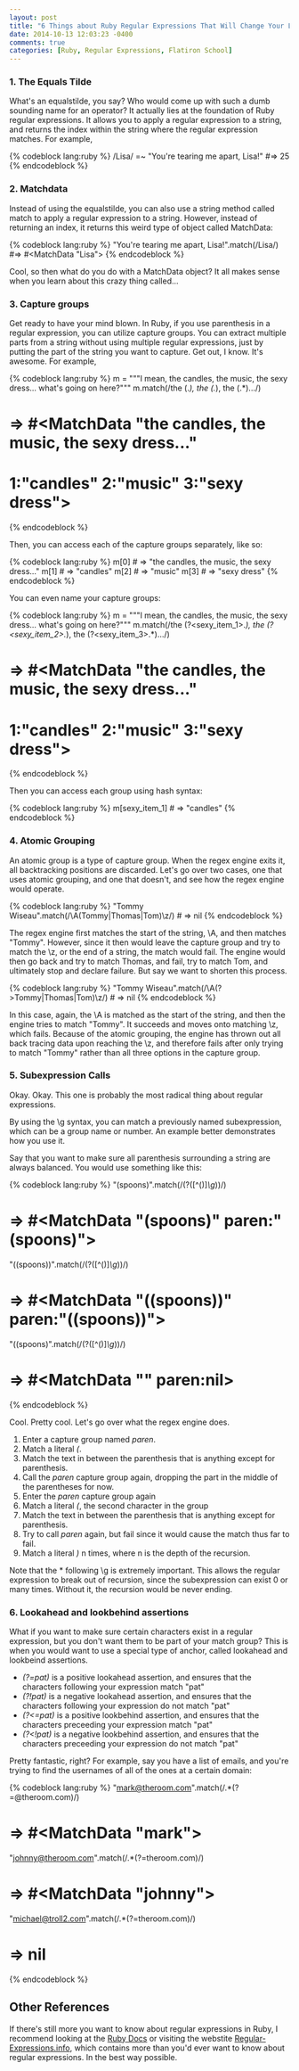 ```yaml
---
layout: post
title: "6 Things about Ruby Regular Expressions That Will Change Your Life Forever"
date: 2014-10-13 12:03:23 -0400
comments: true
categories: [Ruby, Regular Expressions, Flatiron School]
---
```


### 1. The Equals Tilde
What's an equalstilde, you say? Who would come up with such a dumb sounding name for an operator? It actually lies at the foundation of Ruby regular expressions. It allows you to apply a regular expression to a string, and returns the index within the string where the regular expression matches. For example, 

{% codeblock lang:ruby %}
/Lisa/ =~ "You're tearing me apart, Lisa!" #=> 25
{% endcodeblock %}

### 2. Matchdata
Instead of using the equalstilde, you can also use a string method called match to apply a regular expression to a string. However, instead of returning an index, it returns this weird type of object called MatchData:

{% codeblock lang:ruby %}
"You're tearing me apart, Lisa!".match(/Lisa/) #=> #<MatchData "Lisa"> 
{% endcodeblock %}

Cool, so then what do you do with a MatchData object? It all makes sense when you learn about this crazy thing called...

### 3. Capture groups
Get ready to have your mind blown. In Ruby, if you use parenthesis in a regular expression, you can utilize capture groups. You can extract multiple parts from a string without using multiple regular expressions, just by putting the part of the string you want to capture. Get out, I know. It's awesome. For example,

{% codeblock lang:ruby %}
m = """I mean, the candles, the music, the sexy dress... 
       what's going on here?"""
m.match(/the (.*), the (.*), the (.*)\.\.\./)
# => #<MatchData "the candles, the music, the sexy dress..." 
# 1:"candles" 2:"music" 3:"sexy dress"> 
{% endcodeblock %}

Then, you can access each of the capture groups separately, like so:

{% codeblock lang:ruby %}
m[0] # => "the candles, the music, the sexy dress..."
m[1] # => "candles" 
m[2] # => "music"
m[3] # => "sexy dress"
{% endcodeblock %}

You can even name your capture groups:

{% codeblock lang:ruby %}
m = """I mean, the candles, the music, the sexy dress... 
       what's going on here?"""
m.match(/the (?<sexy_item_1>.*), the (?<sexy_item_2>.*), the (?<sexy_item_3>.*)\.\.\./)
# => #<MatchData "the candles, the music, the sexy dress..." 
# 1:"candles" 2:"music" 3:"sexy dress"> 
{% endcodeblock %}

Then you can access each group using hash syntax:

{% codeblock lang:ruby %}
m[sexy_item_1] # => "candles"
{% endcodeblock %} 

### 4. Atomic Grouping

An atomic group is a type of capture group. When the regex engine exits it, all backtracking positions are discarded. Let's go over two cases, one that uses atomic grouping, and one that doesn't, and see how the regex engine would operate. 

{% codeblock lang:ruby %}
"Tommy Wiseau".match(/\A(Tommy|Thomas|Tom)\z/) # => nil 
{% endcodeblock %}

The regex engine first matches the start of the string, \A, and then matches "Tommy". However, since it then would leave the capture group and try to match the \z, or the end of a string, the match would fail. The engine would then go back and try to match Thomas, and fail, try to match Tom, and ultimately stop and declare failure. But say we want to shorten this process. 

{% codeblock lang:ruby %}
"Tommy Wiseau".match(/\A(?>Tommy|Thomas|Tom)\z/) # => nil
{% endcodeblock %}

In this case, again, the \A is matched as the start of the string, and then the engine tries to match "Tommy". It succeeds and moves onto matching \z, which fails. Because of the atomic grouping, the engine has thrown out all back tracing data upon reaching the \z, and therefore fails after only trying to match "Tommy" rather than all three options in the capture group.

### 5. Subexpression Calls

Okay. Okay. This one is probably the most radical thing about regular expressions.

By using the \g<name> syntax, you can match a previously named subexpression, which can be a group name or number. An example better demonstrates how you use it.  

Say that you want to make sure all parenthesis surrounding a string are always balanced. You would use something like this:

{% codeblock lang:ruby %}
"(spoons)".match(/(?<paren>\([^()]*\g<paren>*\))/) 
# => #<MatchData "(spoons)" paren:"(spoons)"> 

"((spoons))".match(/(?<paren>\([^()]*\g<paren>*\))/) 
# => #<MatchData "((spoons))" paren:"((spoons))">

"((spoons)".match(/(?<paren>\([^()]*\g<paren>*\))/) 
# => #<MatchData "" paren:nil>
{% endcodeblock %}

Cool. Pretty cool. Let's go over what the regex engine does.

1. Enter a capture group named *paren*.
2. Match a literal *(*.
3. Match the text in between the parenthesis that is anything except for parenthesis.
4. Call the *paren* capture group again, dropping the part in the middle of the parentheses for now.
5. Enter the *paren* capture group again
6. Match a literal *(*, the second character in the group
7. Match the text in between the parenthesis that is anything except for parenthesis.
8. Try to call *paren* again, but fail since it would cause the match thus far to fail.
9. Match a literal *)* n times, where n is the depth of the recursion. 

Note that the * following \g<paren> is extremely important. This allows the regular expression to break out of recursion, since the subexpression can exist 0 or many times. Without it, the recursion would be never ending. 

### 6. Lookahead and lookbehind assertions

What if you want to make sure certain characters exist in a regular expression, but you don't want them to be part of your match group? This is when you would want to use a special type of anchor, called lookahead and lookbeind assertions.

* *(?=pat)* is a positive lookahead assertion, and ensures that the characters following your expression match "pat"
* *(?!pat)* is a negative lookahead assertion, and ensures that the characters following your expression do not match "pat"
* *(?<=pat)* is a positive lookbehind assertion, and ensures that the characters preceeding your expression match "pat"
* *(?<!pat)* is a negative lookbehind assertion, and ensures that the characters preceeding your expression do not match "pat"

Pretty fantastic, right? For example, say you have a list of emails, and you're trying to find the usernames of all of the ones at a certain domain:

{% codeblock lang:ruby %}
"mark@theroom.com".match(/.*(?=@theroom.com)/) 
# => #<MatchData "mark"> 

"johnny@theroom.com".match(/.*(?=theroom.com)/) 
# => #<MatchData "johnny"> 

"michael@troll2.com".match(/.*(?=theroom.com)/) 
# => nil
{% endcodeblock %}

## Other References

If there's still more you want to know about regular expressions in Ruby, I recommend looking at the [Ruby Docs](http://www.ruby-doc.org/core-2.1.3/Regexp.html) or visiting the webstite [Regular-Expressions.info](http://www.regular-expressions.info/), which contains more than you'd ever want to know about regular expressions. In the best way possible. 
